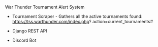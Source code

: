 War Thunder Tournament Alert System

- Tournament Scraper - Gathers all the active tournaments found: https://tss.warthunder.com/index.php?
action=current_tournaments#

- Django REST API

- Discord Bot



